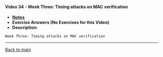 #### Video 34 - Week Three: Timing attacks on MAC verification

- **[Notes](notes.md)**
- **Exercise Answers (No Exercises for this Video)**
- **Description:**

```
Week Three: Timing attacks on MAC verification
```

---
 
[Back to main](https://github.com/rot0xd/Coursera/blob/master/Cryptography/I/README.md)

